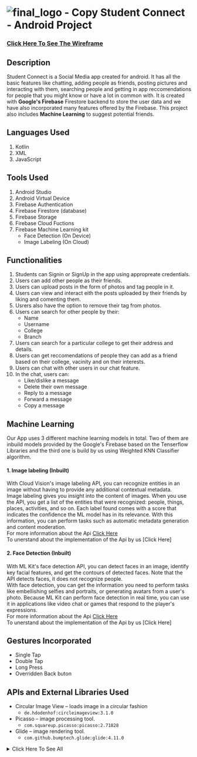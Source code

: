  # ![final_logo - Copy](https://user-images.githubusercontent.com/53811147/122639587-4f9c5d80-d118-11eb-9916-5deacaa6b877.png) Student Connect - Android Project 

### [Click Here To See The Wireframe](https://whimsical.com/student-connect-2UYaPyhHSAyGvqvHFRGcRN)
## Description
Student Connect is a Social Media app created for android. It has all the basic features like chatting, adding people as friends, posting pictures and interacting with them, searching people and getting in app reccomendations for people that you might know or have a lot in common with. It is created with **Google's Firebase** Firestore backend to store the user data and we have also incorporated many features offered by the Firebase. This project also includes **Machine Learning** to suggest potential friends. 

## Languages Used
1. Kotlin
2. XML
3. JavaScript

## Tools Used
1. Android Studio
2. Android Virtual Device
3. Firebase Authentication
4. Firebase Firestore (database)
5. Firebase Storage
6. Firebase Cloud Fuctions
7. Firebase Machine Learning kit
   * Face Detection (On Device)
   * Image Labeling (On Cloud)

## Functionalities
1. Students can Signin or SignUp in the app using appropreate credentials.
2. Users can add other people as their friends.
3. Users can upload posts in the form of photos and tag people in it.
4. Users can view and interact eith the posts uploaded by their friends by liking and comenting them.
5. Usrers also have the option to remove their tag from photos.
6. Users can search for other people by their:
   * Name
   * Username
   * College
   * Branch
7. Users can search for a particular college to get their address and details.
8. Users can get reccomendations of people they can add as a friend based on their college, vacinity and on their interests.
9. Users can chat with other users in our chat feature.
10. In the chat, users can: 
    * Like/dislike a message
    * Delete their own message
    * Reply to a message
    * Forward a message
    * Copy a message

## Machine Learning
Our App uses 3 different machine learning models in total. Two of them are inbuild models provided by the Google's Firebase based on the Tenserflow Libraries and the third one is build by us using Weighted KNN Classifier algorithm.
#### 1. Image labeling (Inbuilt)
With Cloud Vision's image labeling API, you can recognize entities in an image without having to provide any additional contextual metadata. <br>
Image labeling gives you insight into the content of images. When you use the API, you get a list of the entities that were recognized: people, things, places, activities, and so on. Each label found comes with a score that indicates the confidence the ML model has in its relevance. With this information, you can perform tasks such as automatic metadata generation and content moderation. <br>
For more information about the Api [Click Here](https://firebase.google.com/docs/ml/label-images?authuser=1) <br>
To unerstand about the implementation of the Api by us [Click Here]
#### 2. Face Detection (Inbuilt)
With ML Kit's face detection API, you can detect faces in an image, identify key facial features, and get the contours of detected faces. Note that the API detects faces, it does not recognize people. <br>
With face detection, you can get the information you need to perform tasks like embellishing selfies and portraits, or generating avatars from a user's photo. Because ML Kit can perform face detection in real time, you can use it in applications like video chat or games that respond to the player's expressions. <br>
For more information about the Api [Click Here](https://developers.google.com/ml-kit/vision/face-detection) <br>
To unerstand about the implementation of the Api by us [Click Here]

## Gestures Incorporated
* Single Tap
* Double Tap
* Long Press
* Overridden Back buton 

## APIs and External Libraries Used
* Circular Image View – loads image in a circular fashion 
  * ```de.hdodenhof:circleimageview:3.1.0```
* Picasso – image processing tool.
  * ```com.squareup.picasso:picasso:2.71828```
* Glide – image rendering tool.
  * ```com.github.bumptech.glide:glide:4.11.0```
<details><summary>Click Here To See All</summary>
 <p>
* Shape Image View Library – to set image shape.
  * ```com.github.siyamed:android-shape-imageview:0.9.3@aar```
* Justify text library – aligns the text in justified view.
  * ```me.biubiubiu.justifytext:library:1.1```
* Styleable toast – builds custom toast view.
  * ```com.muddzdev:styleabletoast:2.2.4```
* Card View – creates depth effect in the layout.
  * ```androidx.cardview:cardview:1.0.0```
* Palette – extracts prominent colours from the image.
  * ```androidx.palette:palette:1.0.0```
* Groupie View Holder – provides a ready-made adapter for recycler view.
  * ```com.xwray:groupie:2.8.1```
* Android Play Services and Map Utils – provides map view and map functions.
  * ```com.google.android.gms:play-services-maps:17.0.0```
  * ```com.google.maps.android:android-maps-utils-v3:1.3.1```
  * ```com.google.auto.value:auto-value-annotations:1.6.5```
  * ```com.google.android.libraries.maps:maps:3.1.0-beta```
* Firebase Cloud Functions - provides the fucntionality of defining javascript fucntions on the cloud.
  * ```com.google.firebase:firebase-functions:19.2.0```
* Image Labeling - used to call the cloud image labling model by firebase.
  * ```com.google.mlkit:image-labeling:17.0.3```
  * ```com.google.android.gms:play-services-mlkit-image-labeling:16.0.3```
* Face Detection - used to call on device face detection model by firebase.
  * ```com.google.mlkit:face-detection:16.0.6```
  * ```com.google.android.gms:play-services-mlkit-face-detection:16.1.5```
 </p>
</details>
 
